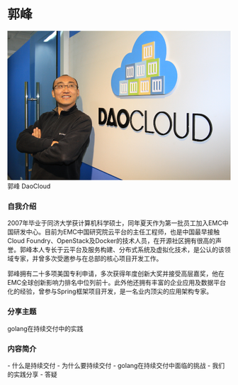 # 郭峰 #

![](../images/guofeng.png)
郭峰 
DaoCloud

### 自我介绍
2007年毕业于同济大学获计算机科学硕士，同年夏天作为第一批员工加入EMC中国研发中心。目前为EMC中国研究院云平台的主任工程师，也是中国最早接触Cloud Foundry、OpenStack及Docker的技术人员，在开源社区拥有很高的声誉。郭峰本人专长于云平台及服务构建、分布式系统及虚拟化技术，是公认的该领域专家，并曾多次受邀参与在总部的核心项目开发工作。
 
郭峰拥有二十多项美国专利申请，多次获得年度创新大奖并接受高层嘉奖，他在EMC全球创新影响力排名中位列前十。此外他还拥有丰富的企业应用及数据平台化的经验，曾参与Spring框架项目开发，是一名业内顶尖的应用架构专家。

### 分享主题

 golang在持续交付中的实践

### 内容简介

​- 什么是持续交付
​​- 为什么要持续交付
​- golang在持续交付中面临的挑战
​- 我们的实践分享
​- 答疑